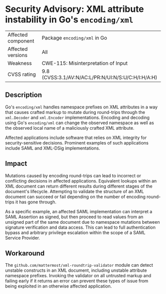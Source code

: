 # Security Advisory: XML attribute instability in Go's `encoding/xml`

<table>
  <tr><td>Affected component</td><td>Package <code>encoding/xml</code> in Go</td></tr>
  <tr><td>Affected versions</td><td>All</td></tr>
  <tr><td>Weakness</td><td>CWE-115: Misinterpretation of Input</td></tr>
  <tr><td>CVSS rating</td><td>9.8 (CVSS:3.1/AV:N/AC:L/PR:N/UI:N/S:U/C:H/I:H/A:H)</td></tr>
</table>

## Description

Go's `encoding/xml` handles namespace prefixes on XML attributes in a way that causes crafted markup to mutate during round-trips through the `xml.Decoder` and `xml.Encoder` implementations. Encoding and decoding using Go's `encoding/xml` can change the observed namespace as well as the observed local name of a maliciously crafted XML attribute.

Affected applications include software that relies on XML integrity for security-sensitive decisions. Prominent examples of such applications include SAML and XML-DSig implementations.

## Impact

Mutations caused by encoding round-trips can lead to incorrect or conflicting decisions in affected applications. Equivalent lookups within an XML document can return different results during different stages of the document's lifecycle. Attempting to validate the structure of an XML document can succeed or fail depending on the number of encoding round-trips it has gone through.

As a specific example, an affected SAML implementation can interpret a SAML Assertion as signed, but then proceed to read values from an unsigned part of the same document due to namespace mutations between signature verification and data access. This can lead to full authentication bypass and arbitrary privilege escalation within the scope of a SAML Service Provider.

## Workaround

The `github.com/mattermost/xml-roundtrip-validator` module can detect unstable constructs in an XML document, including unstable attribute namespace prefixes. Invoking the validator on all untrusted markup and failing early if it returns an error can prevent these types of issue from being exploited in an otherwise affected application.
